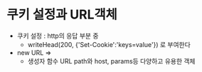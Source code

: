 # 쿠키 설정과 URL객체
- 쿠키 설정 : http의 응답 부분 중
  - writeHead(200, {'Set-Cookie':'keys=value'}) 로 부여한다
- new URL =>
  - 생성자 함수 URL path와 host, params등 다양하고 유용한 객체